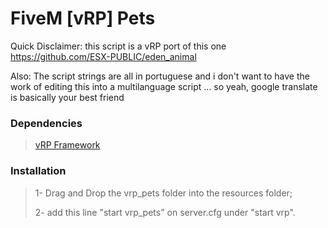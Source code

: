 # FiveM [vRP] Pets

Quick Disclaimer: this script is a vRP port of this one https://github.com/ESX-PUBLIC/eden_animal

Also: The script strings are all in portuguese and i don't want to have the work of editing this into a multilanguage script ... so yeah, google translate is basically your best friend

### Dependencies

>[vRP Framework](https://forum.fivem.net/t/release-vrp-framework/22894)

### Installation

>1- Drag and Drop the vrp_pets folder into the resources folder;
>
>2- add this line "start vrp_pets" on server.cfg under "start vrp".
